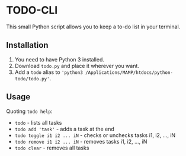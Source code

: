 # TODO-CLI

This small Python script allows you to keep a to-do list in your terminal.

## Installation

1. You need to have Python 3 installed.
2. Download `todo.py` and place it wherever you want.
3. Add a `todo` alias to `'python3 /Applications/MAMP/htdocs/python-todo/todo.py'`.

## Usage

Quoting `todo help`:
- `todo` - lists all tasks
- `todo add 'task'` - adds a task at the end
- `todo toggle i1 i2 ... iN` - checks or unchecks tasks i1, i2, ..., iN
- `todo remove i1 i2 ... iN` - removes tasks i1, i2, ..., iN
- `todo clear` - removes all tasks
